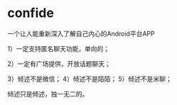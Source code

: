 confide
=======

一个让人能重新深入了解自己内心的Android平台APP

1）一定支持匿名聊天功能，单向的； 

2）一定有广场提供，开放话题聊天；

3）倾述不是微信； 
4）倾述不是陌陌； 
5）倾述不是米聊；

倾述只是倾述，独一无二的。
